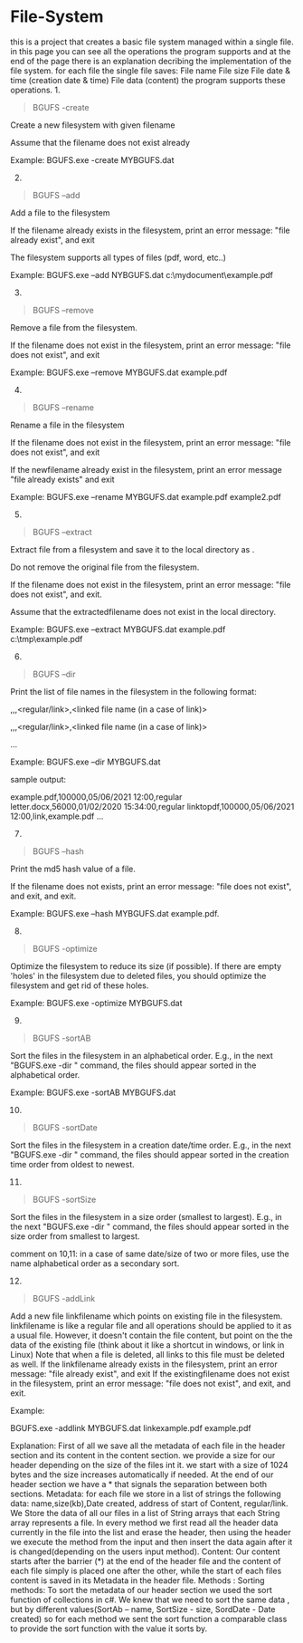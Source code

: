 # File-System
this is a project that creates a  basic file system managed within a single file.
in this page you can see all the operations the program supports and at the end of the page there is an explanation decribing the implementation of the file system.
for each file the single file saves:
File name
File size
File date & time (creation date & time)
File data (content)
the program supports these operations.
1. 

> BGUFS -create <filesystem>

 Create a new filesystem with given filename

Assume that the filename does not exist already

Example: BGUFS.exe -create MYBGUFS.dat

 

2. 

> BGUFS –add <filesystem> <filename>

Add a file <filename> to the filesystem

If the filename already exists in the filesystem, print an error message: "file already exist", and exit

The filesystem supports all types of files (pdf, word, etc..)

Example: BGUFS.exe –add NYBGUFS.dat c:\mydocument\example.pdf

 

3. 

> BGUFS –remove <filesystem> <filename>

Remove a file <filename> from the filesystem.

If the filename does not exist in the filesystem, print an error message: "file does not exist", and exit

Example: BGUFS.exe –remove MYBGUFS.dat example.pdf

 

4. 

> BGUFS –rename <filesystem> <filename> <newfilename>

Rename a file <filename> in the filesystem

If the filename does not exist in the filesystem, print an error message: "file does not exist", and exit

If the newfilename already exist in the filesystem, print an error message "file <newfilename> already exists" and exit

Example: BGUFS.exe –rename MYBGUFS.dat example.pdf example2.pdf



5. 

> BGUFS –extract <filesystem> <filename> <extractedfilename>

Extract file <filename> from a filesystem and save it to the local directory as <extractedfilename>.

Do not remove the original file from the filesystem.

If the filename does not exist in the filesystem, print an error message: "file does not exist", and exit.

Assume that the extractedfilename does not exist in the local directory.

Example: BGUFS.exe –extract MYBGUFS.dat example.pdf c:\tmp\example.pdf

 

6. 

> BGUFS –dir <filesystem>

Print the list of file names in the filesystem in the following format:

<filename1>,<size>,<date>,<regular/link>,<linked file name (in a case of link)>

<filename2>,<size>,<date>,<regular/link>,<linked file name (in a case of link)>

...

Example: BGUFS.exe –dir MYBGUFS.dat

sample output:

example.pdf,100000,05/06/2021 12:00,regular
letter.docx,56000,01/02/2020 15:34:00,regular
linktopdf,100000,05/06/2021 12:00,link,example.pdf
... 

7.

> BGUFS –hash <filesystem> <filename>

Print the md5 hash value of a file.

If the filename does not exists, print an error message: "file does not exist", and exit, and exit.

Example: BGUFS.exe –hash MYBGUFS.dat example.pdf.



8. 

> BGUFS -optimize <filesystem>

Optimize the filesystem to reduce its size (if possible). If there are empty 'holes' in the filesystem due to deleted files, you should optimize the filesystem and get rid of these holes.

Example: BGUFS.exe -optimize MYBGUFS.dat 



9.

> BGUFS -sortAB <filesystem>

Sort the files in the filesystem in an alphabetical order. E.g., in the next "BGUFS.exe -dir <filesystem>" command, the files should appear sorted in the alphabetical order.

Example: BGUFS.exe -sortAB MYBGUFS.dat 



10.

> BGUFS -sortDate <filesystem>

Sort the files in the filesystem in a creation date/time order. E.g., in the next "BGUFS.exe -dir <filesystem>" command, the files should appear sorted in the creation time order from oldest to newest.



11.

> BGUFS -sortSize<filesystem>

Sort the files in the filesystem in a size order (smallest to largest). E.g., in the next "BGUFS.exe -dir <filesystem>" command, the files should appear sorted in the size order from smallest to largest.

comment on 10,11: in a case of same date/size of two or more files, use the name alphabetical order as a secondary sort.



12.

> BGUFS -addLink <filesystem> <linkfilename> <existingfilename>
 

Add a new file linkfilename which points on existing file in the filesystem.
linkfilename is like a regular file and all operations should be applied to it as a usual file.
However, it doesn't contain the file content, but point on the the data of the existing file (think about it like a shortcut in windows, or link in Linux)
Note that when a file is deleted, all links to this file must be deleted as well.
If the linkfilename already exists in the filesystem, print an error message: "file already exist", and exit
If the existingfilename does not exist in the filesystem, print an error message: "file does not exist", and exit, and exit.

Example: 

BGUFS.exe -addlink MYBGUFS.dat linkexample.pdf example.pdf
  
  
  
  
  
  
  
Explanation:
First of all we save all the metadata of each file in the header section and its content in the content section. we provide a size for our header depending on the size of the files int it.  we start with a size of 1024 bytes and the size increases automatically if needed. At the end of our header section we have a * that signals the separation between both sections.
Metadata: 
for each file we store in a list of strings the following data:
name,size(kb),Date created, address of start of Content, regular/link.
We Store the data of all our files in a list of String arrays that each String array represents a file. In every method we first read all the header data currently in the file into the list and erase the header, then using the header we execute the method from the input and then insert the data again after it is changed(depending on the users input method).
Content:
Our content starts after the barrier (*) at the end of the header file and the content of each file simply is placed one after the other, while the start of each files content is saved in its Metadata in the header file.
Methods :
Sorting methods:
To sort the metadata of our header section we used the sort function of collections in c#.
We knew that we need to sort the same data , but by different values(SortAb – name, SortSize - size, SordDate - Date created) so for each method we sent the sort function a comparable class to provide the sort function with the value it sorts by.

